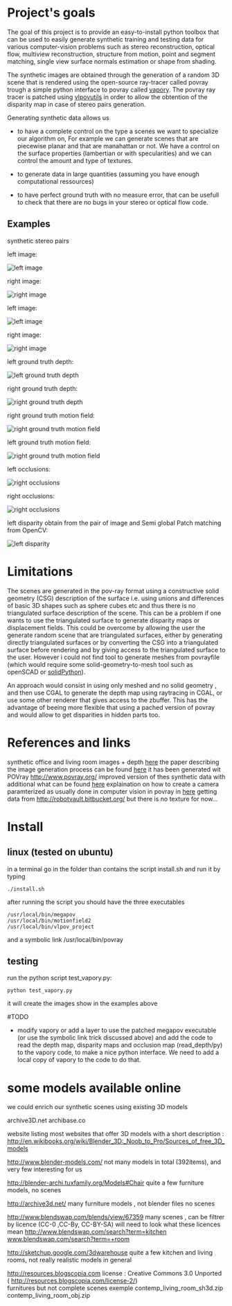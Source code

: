 # Project's goals

The goal of this project is to provide an easy-to-install python toolbox that can be used to easily generate synthetic training and testing data for various computer-vision problems such as stereo reconstruction, optical flow, multiview reconstruction, structure from motion, point and segment matching, single view surface normals estimation or shape from shading.

The synthetic images are obtained through the generation of a random 3D scene that is rendered using the open-source ray-tracer called povray trough a simple python interface to povray called [vapory](https://github.com/Zulko/vapory).
The povray ray tracer is patched using [vlpovutils](https://github.com/devernay/vlpovutils) in order to allow the obtention of the disparity map in case of stereo pairs generation. 

Generating synthetic data allows us 

* to have a complete control on the type a scenes we want to specialize our algorithm on, For example we can generate scenes that are piecewise planar and that are manahattan or not. We have a control on the surface properties (lambertian  or with specularities) and we can control the amount and type of textures. 

* to generate data in large quantities (assuming you have enough computational ressources) 

* to have perfect ground truth with no measure error, that can be usefull to check that there are no bugs in your stereo or optical flow code. 

 
## Examples

synthetic stereo pairs
 
left image:

![left image](images/image_left.png) 
 
right image:

![right image](images/image_right.png)

left image:

![left image](images/image_left2.png)

right image:

![right image](images/image_right2.png)

left ground truth depth:

![left ground truth depth](images/left_depth.png)

right ground truth depth:

![right ground truth depth](images/right_depth.png)


right ground truth motion field:

![right ground truth motion field](images/motionfield_mx_right.png)

left ground truth motion field:

![right ground truth motion field](images/motionfield_mx_left.png)

left occlusions:

![right occlusions](images/occlusion_left.png)

right occlusions:

![right occlusions](images/occlusion_right.png)



left disparity obtain from the pair of image and Semi global Patch matching from OpenCV: 

![left disparity](images/left_disparity.png)



# Limitations

The scenes are generated in the pov-ray format using a constructive solid geometry (CSG) description of the surface i.e. using unions and differences of basic 3D shapes such as sphere cubes etc and thus there is no triangulated surface description of the scene. This can be a problem if one wants to use the triangulated surface to generate disparity maps or displacement fields.
This could be overcome by allowing the user the generate random scene that are triangulated surfaces, either by generating directly triangulated surfaces or by converting the CSG into a triangulated surface before rendering and by giving access to the triangulated surface to the user. 
However  i could not find tool to generate meshes from povrayfile (which would require some solid-geometry-to-mesh tool such as  openSCAD or [solidPython](https://github.com/SolidCode/SolidPython)). 


An approach would consist in using only meshed and no solid geometry , and then use CGAL to generate the depth map using raytracing in CGAL, or use some other renderer that gives access to the zbuffer.
This has the advantage of beeing more flexible that using a pached version of povray and would allow to get disparities in  hidden parts too. 



# References and links

synthetic office and living room images + depth [here](http://www.doc.ic.ac.uk/~ahanda/VaFRIC/iclnuim.html)
the paper describing the image generation process can be found [here](http://www.doc.ic.ac.uk/~ahanda/VaFRIC/icra2014.pdf)
it has been generated wit POVray http://www.povray.org/
improved version of thes synthetic data with additional what can be found [here](http://redwood-data.org/indoor/dataset.html)
explaination on how to create a camera paramterized as usually done in computer vision in povray in [here](http://www.inf.u-szeged.hu/projectdirs/kepaf2011/pdfs/S07_02.pdf)
getting data from http://robotvault.bitbucket.org/
but there is no texture for now...

# Install


## linux (tested on ubuntu)

in a terminal go in the folder than contains the script install.sh and run it by typing 
	
	./install.sh

after running the script you should have the three executables


	/usr/local/bin/megapov
	/usr/local/bin/motionfield2
	/usr/local/bin/vlpov_project

and a symbolic link 
	/usr/local/bin/povray



## testing 

run the python script test_vapory.py:

	python test_vapory.py

it will create the images show in the examples above

#TODO

* modify vapory or add a layer to use the patched megapov executable (or use the symbolic link trick discussed above) and add the code to read the depth map, disparity maps and occlusion map (read_depth/py) to the vapory code, to make a nice python interface. We need to add a local copy of vapory to the code to do that.



# some models available online

we could enrich our synthetic scenes using existing 3D models

archive3D.net archibase.co

website listing most websites that offer 3D models with a short description :
	http://en.wikibooks.org/wiki/Blender_3D:_Noob_to_Pro/Sources_of_free_3D_models


http://www.blender-models.com/
	not many models in total (392items), and very few interesting for us

http://blender-archi.tuxfamily.org/Models#Chair
	quite a few furniture models, no scenes

http://archive3d.net/
	many furniture models , not blender files  no scenes

http://www.blendswap.com/blends/view/67359
	many scenes , can be filtrer by licence (CC-0 ,CC-By, CC-BY-SA) will need to look what these licences mean
	http://www.blendswap.com/search?term=kitchen		
	www.blendswap.com/search?term=+room


http://sketchup.google.com/3dwarehouse
	quite a few kitchen and living rooms, not really realistic models in general

http://resources.blogscopia.com
 	license : Creative Commons 3.0 Unported ( http://resources.blogscopia.com/license-2/)	
	furnitures but not complete scenes
	exemple
	contemp_living_room_sh3d.zip
	contemp_living_room_obj.zip

